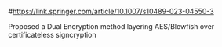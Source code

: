#https://link.springer.com/article/10.1007/s10489-023-04550-3

Proposed a Dual Encryption method layering AES/Blowfish over certificateless signcryption
